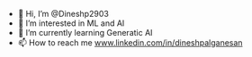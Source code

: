 - 👋 Hi, I’m @Dineshp2903
- 👀 I’m interested in ML and AI
- 🌱 I’m currently learning Generatic AI
- 📫 How to reach me www.linkedin.com/in/dineshpalganesan

<!---
Dineshp2903/Dineshp2903 is a ✨ special ✨ repository because its `README.md` (this file) appears on your GitHub profile.
You can click the Preview link to take a look at your changes.
--->
